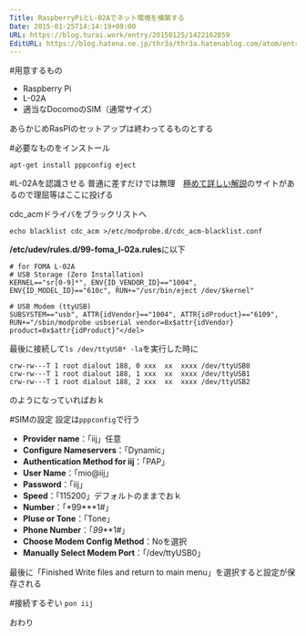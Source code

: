 ```yaml
---
Title: RaspberryPiとL-02Aでネット環境を構築する
Date: 2015-01-25T14:14:19+09:00
URL: https://blog.turai.work/entry/20150125/1422162859
EditURL: https://blog.hatena.ne.jp/thr3a/thr3a.hatenablog.com/atom/entry/8454420450081327048
---
```


#用意するもの
- Raspberry Pi
- L-02A
- 適当なDocomoのSIM（通常サイズ）

あらかじめRasPIのセットアップは終わってるものとする

#必要なものをインストール
```
apt-get install pppconfig eject
```
#L-02Aを認識させる
普通に差すだけでは無理　[極めて詳しい解説](http://masanoriprog.blogspot.jp/2013/04/raspberry-pi-l-02a-serversman-sim.html)のサイトがあるので理屈等はここに投げる

cdc_acmドライバをブラックリストへ
```
echo blacklist cdc_acm >/etc/modprobe.d/cdc_acm-blacklist.conf
```
**/etc/udev/rules.d/99-foma_l-02a.rules**に以下
```
# for FOMA L-02A
# USB Storage (Zero Installation)
KERNEL=="sr[0-9]*", ENV{ID_VENDOR_ID}=="1004", ENV{ID_MODEL_ID}=="610c", RUN+="/usr/bin/eject /dev/$kernel"
 
# USB Modem (ttyUSB)
SUBSYSTEM=="usb", ATTR{idVendor}=="1004", ATTR{idProduct}=="6109", RUN+="/sbin/modprobe usbserial vendor=0x$attr{idVendor} product=0x$attr{idProduct}"</del>
```
最後に接続して```ls /dev/ttyUSB* -la```を実行した時に
```$ ls /dev/ttyUSB* -la
crw-rw---T 1 root dialout 188, 0 xxx  xx  xxxx /dev/ttyUSB0
crw-rw---T 1 root dialout 188, 1 xxx  xx  xxxx /dev/ttyUSB1
crw-rw---T 1 root dialout 188, 2 xxx  xx  xxxx /dev/ttyUSB2
```
のようになっていればおｋ

#SIMの設定
設定は```pppconfig```で行う

- **Provider name**：「iij」任意
- **Configure Nameservers**：「Dynamic」
- **Authentication Method for iij**：「PAP」
- **User Name**：「mio@iij」
- **Password**：「iij」
- **Speed**：「115200」デフォルトのままでおｋ
- **Number**：「*99\*\*\*1#」
- **Pluse or Tone**：「Tone」
- **Phone Number**：「*99***1#」
- **Choose Modem Config Method**：Noを選択
- **Manually Select Modem Port**：「/dev/ttyUSB0」

最後に「Finished Write files and return to main menu」を選択すると設定が保存される

#接続するぞい
```pon iij```

おわり
